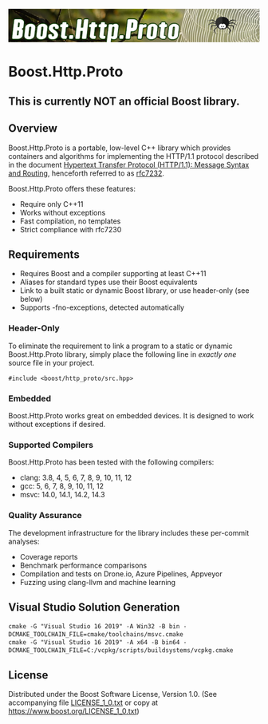 [![Boost.Http.Proto](https://raw.githubusercontent.com/CPPAlliance/http_proto/master/doc/images/repo-logo.png)](http://master.http-proto.cpp.al/)

# Boost.Http.Proto

## This is currently **NOT** an official Boost library.

## Overview

Boost.Http.Proto is a portable, low-level C++ library which provides containers
and algorithms for implementing the HTTP/1.1 protocol described in the document
[Hypertext Transfer Protocol (HTTP/1.1): Message Syntax and Routing](https://datatracker.ietf.org/doc/html/rfc7230),
henceforth referred to as
[rfc7232](https://datatracker.ietf.org/doc/html/rfc7230).

Boost.Http.Proto offers these features:

* Require only C++11
* Works without exceptions
* Fast compilation, no templates
* Strict compliance with rfc7230

## Requirements

* Requires Boost and a compiler supporting at least C++11
* Aliases for standard types use their Boost equivalents
* Link to a built static or dynamic Boost library, or use header-only (see below)
* Supports -fno-exceptions, detected automatically

### Header-Only

To eliminate the requirement to link a program to a static or dynamic
Boost.Http.Proto library, simply place the following line in *exactly one*
source file in your project.
```
#include <boost/http_proto/src.hpp>
```

### Embedded

Boost.Http.Proto works great on embedded devices.
It is designed to work without exceptions if desired.

### Supported Compilers

Boost.Http.Proto has been tested with the following compilers:

* clang: 3.8, 4, 5, 6, 7, 8, 9, 10, 11, 12
* gcc: 5, 6, 7, 8, 9, 10, 11, 12
* msvc: 14.0, 14.1, 14.2, 14.3

### Quality Assurance

The development infrastructure for the library includes
these per-commit analyses:

* Coverage reports
* Benchmark performance comparisons
* Compilation and tests on Drone.io, Azure Pipelines, Appveyor
* Fuzzing using clang-llvm and machine learning

## Visual Studio Solution Generation

    cmake -G "Visual Studio 16 2019" -A Win32 -B bin -DCMAKE_TOOLCHAIN_FILE=cmake/toolchains/msvc.cmake
    cmake -G "Visual Studio 16 2019" -A x64 -B bin64 -DCMAKE_TOOLCHAIN_FILE=C:/vcpkg/scripts/buildsystems/vcpkg.cmake

## License

Distributed under the Boost Software License, Version 1.0.
(See accompanying file [LICENSE_1_0.txt](LICENSE_1_0.txt) or copy at
https://www.boost.org/LICENSE_1_0.txt)

